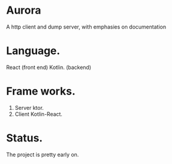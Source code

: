 # Aurora 
A  http client and dump server, with emphasies on documentation


# Language.
React (front end)
Kotlin. (backend)

# Frame works.
1. Server ktor.
2. Client Kotlin-React.

# Status.
The project is pretty early on.

